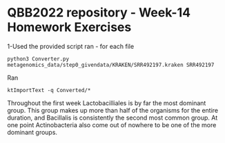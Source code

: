 # QBB2022 repository - Week-14 Homework Exercises

1-Used the provided script ran - for each file
```
python3 Converter.py metagenomics_data/step0_givendata/KRAKEN/SRR492197.kraken SRR492197
```

Ran

```
ktImportText -q Converted/*
```

Throughout the first week Lactobacilliales is by far the most dominant group. This group makes up more than half of the organisms for the entire duration, and Bacillalis is consistently the second most common group. At one point Actinobacteria also come out of nowhere to be one of the more dominant groups.




